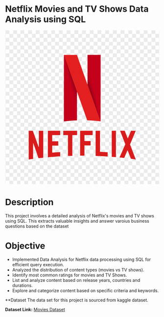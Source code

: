 # Netflix Movies and TV Shows Data Analysis using SQL

![](https://github.com/samridhikhanna/Netflix_sql_project/blob/main/netflix-vector-flat-logo-735811696261671nhzlvgcmyf.png)

# Description 

This project involves a detailed analysis of Netflix's movies and TV shows using SQL. This extracts valuable insights and answer varoius business questions based on the dataset

# Objective

- Implemented Data Analysis for Netflix data processing using SQL for efficient query execution.
- Analyzed the distribution of content types (movies vs TV shows).
- Identify most common ratings for movies and TV Shows.
- List and analyze content based on release years, countries and durations.
- Explore and categorize content based on specific criteria and keywords.

**Dataset
The data set for this project is sourced from kaggle dataset.

**Dataset Link:** [Movies Dataset](https://www.kaggle.com/datasets/shivamb/netflix-shows)
